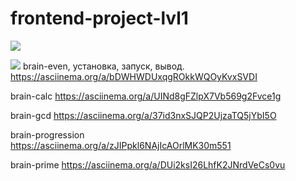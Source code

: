 # frontend-project-lvl1
<a href="https://codeclimate.com/github/codeclimate/codeclimate/maintainability"><img src="https://api.codeclimate.com/v1/badges/a99a88d28ad37a79dbf6/maintainability" /></a>

![](https://github.com/KirilDz/frontend-project-lvl1/workflows/CI/badge.svg)
brain-even, установка, запуск, вывод. 
https://asciinema.org/a/bDWHWDUxqgROkkWQOyKvxSVDI

brain-calc
https://asciinema.org/a/UINd8gFZlpX7Vb569g2Fvce1g

brain-gcd
https://asciinema.org/a/37id3nxSJQP2UjzaTQ5jYbI5O

brain-progression    
https://asciinema.org/a/zJIPpkl6NAjIcAOrlMK30m551

brain-prime
https://asciinema.org/a/DUi2ksI26LhfK2JNrdVeCs0vu





